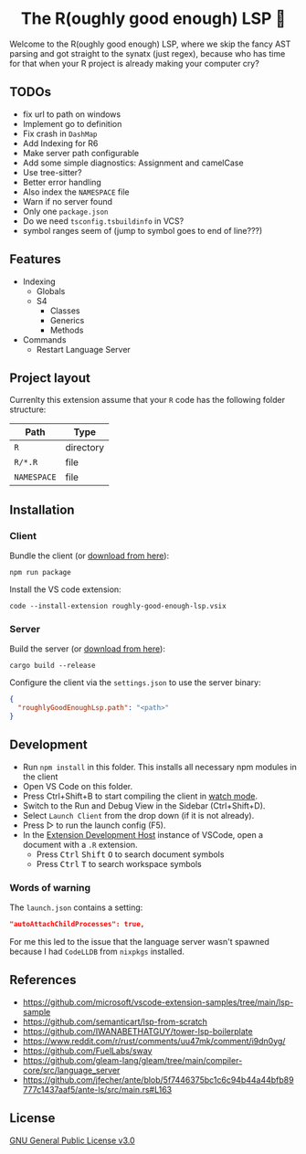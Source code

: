<div align="center">

# The R(oughly good enough) LSP 🤔

</div>

Welcome to the R(oughly good enough) LSP, where we skip the fancy AST parsing and got straight to the synatx (just regex), because who has time for that when your R project is already making your computer cry?

## TODOs

* fix url to path on windows
* Implement go to definition
* Fix crash in `DashMap`
* Add Indexing for R6
* Make server path configurable
* Add some simple diagnostics: Assignment and camelCase
* Use tree-sitter?
* Better error handling
* Also index the `NAMESPACE` file
* Warn if no server found
* Only one `package.json`
* Do we need `tsconfig.tsbuildinfo` in VCS?
* symbol ranges seem of (jump to symbol goes to end of line???)

## Features

* Indexing
  * Globals
  * S4
    * Classes
    * Generics
    * Methods
* Commands
  * Restart Language Server

## Project layout

Currenlty this extension assume that your `R` code has the following folder structure:

| Path        | Type      |
|-------------|-----------|
| `R`        | directory |
| `R/*.R`     | file      |
| `NAMESPACE` | file      |

## Installation

### Client

Bundle the client (or [download from here](https://github.com/felix-andreas/roughly-good-enough-lsp/releases)):

```
npm run package
```

Install the VS code extension:

```
code --install-extension roughly-good-enough-lsp.vsix
```

### Server

Build the server (or [download from here](https://github.com/felix-andreas/roughly-good-enough-lsp/releases)):

```
cargo build --release
```

Configure the client via the `settings.json` to use the server binary:

```json
{
  "roughlyGoodEnoughLsp.path": "<path>"
}
```

## Development

- Run `npm install` in this folder. This installs all necessary npm modules in the client
- Open VS Code on this folder.
- Press Ctrl+Shift+B to start compiling the client in [watch mode](https://code.visualstudio.com/docs/editor/tasks#:~:text=The%20first%20entry%20executes,the%20HelloWorld.js%20file.).
- Switch to the Run and Debug View in the Sidebar (Ctrl+Shift+D).
- Select `Launch Client` from the drop down (if it is not already).
- Press ▷ to run the launch config (F5).
- In the [Extension Development Host](https://code.visualstudio.com/api/get-started/your-first-extension#:~:text=Then%2C%20inside%20the%20editor%2C%20press%20F5.%20This%20will%20compile%20and%20run%20the%20extension%20in%20a%20new%20Extension%20Development%20Host%20window.) instance of VSCode, open a document with a `.R` extension.
  - Press <kbd>Ctrl</kbd> <kbd>Shift</kbd> <kbd>O</kbd> to search document symbols
  - Press <kbd>Ctrl</kbd> <kbd>T</kbd> to search workspace symbols

### Words of warning

The `launch.json` contains a setting:

```json
"autoAttachChildProcesses": true,
```

For me this led to the issue that the language server wasn't spawned because I had `CodeLLDB` from `nixpkgs` installed.


## References

* https://github.com/microsoft/vscode-extension-samples/tree/main/lsp-sample
* https://github.com/semanticart/lsp-from-scratch
* https://github.com/IWANABETHATGUY/tower-lsp-boilerplate
* https://www.reddit.com/r/rust/comments/uu47mk/comment/i9dn0yg/
* https://github.com/FuelLabs/sway
* https://github.com/gleam-lang/gleam/tree/main/compiler-core/src/language_server
* https://github.com/jfecher/ante/blob/5f7446375bc1c6c94b44a44bfb89777c1437aaf5/ante-ls/src/main.rs#L163

## License

[GNU General Public License v3.0](LICENSE)
